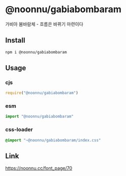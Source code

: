 # @noonnu/gabiabombaram
가비아 봄바람체 - 흐름은 바뀌기 마련이다

## Install
```sh
npm i @noonnu/gabiabombaram
```
## Usage
### cjs
```js
require("@noonnu/gabiabombaram")
```
### esm
```js
import "@noonnu/gabiabombaram"
```
### css-loader
```css
@import "~@noonnu/gabiabombaram/index.css"
```

## Link
https://noonnu.cc/font_page/70